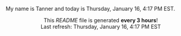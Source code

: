 My name is Tanner and today is Thursday, January 16, 4:17 PM EST.

<p align="center">This <i>README</i> file is generated <b>every 3 hours</b>!</br>Last refresh: Thursday, January 16, 4:17 PM EST<br /></p>
